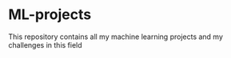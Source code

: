 # ML-projects
This repository contains all my machine learning projects and my challenges in this field 

